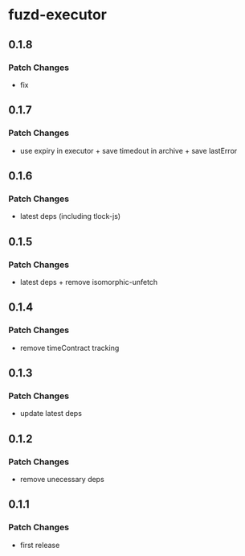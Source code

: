 # fuzd-executor

## 0.1.8

### Patch Changes

- fix

## 0.1.7

### Patch Changes

- use expiry in executor + save timedout in archive + save lastError

## 0.1.6

### Patch Changes

- latest deps (including tlock-js)

## 0.1.5

### Patch Changes

- latest deps + remove isomorphic-unfetch

## 0.1.4

### Patch Changes

- remove timeContract tracking

## 0.1.3

### Patch Changes

- update latest deps

## 0.1.2

### Patch Changes

- remove unecessary deps

## 0.1.1

### Patch Changes

- first release
